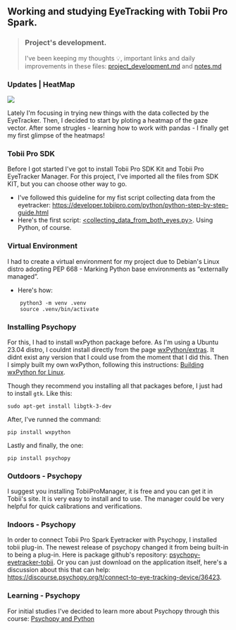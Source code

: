 ## Working and studying EyeTracking with Tobii Pro Spark. 
> ### Project's development.
> I've been keeping my thoughts 💡, important links and daily improvements in these files: [project_development.md](documentation/project_development.md) and [notes.md](documentation/notes.md)



### Updates | HeatMap 

<img src='../eye_data/heatmap/data_collected/20240419.svg'>

Lately I'm focusing in trying new things with the data collected by the EyeTracker. Then, I decided to start by ploting a heatmap of the gaze vector. After some strugles - learning how to work with pandas - I finally get my first glimpse of the heatmaps! 

### Tobii Pro SDK
Before I got started I've got to install Tobii Pro SDK Kit and Tobii Pro EyeTracker Manager. 
For this project, I've imported all the files from SDK KIT, but you can choose other way to go. 

- I've followed this guideline for my fist script collecting data from the eyetracker: <https://developer.tobiipro.com/python/python-step-by-step-guide.html>
- Here's the first script: [<collecting_data_from_both_eyes.py>](collecting_data_from_both_eyes.py). Using Python, of course.

### Virtual Environment
I had to create a virtual environment for my project due to Debian's Linux distro adopting PEP 668 - Marking Python base environments as “externally managed”.
- Here's how:
```
    python3 -m venv .venv
    source .venv/bin/activate
```

### Installing Psychopy

For this, I had to install wxPython package before. As I'm using a Ubuntu 23.04 distro, I couldnt install directly from the page [wxPython/extras](https://extras.wxpython.org/wxPython4/extras/linux/gtk3/). It didnt exist any version that I could use from the moment that I did this. Then I simply built my own wxPython, following this instructions: [Building wxPython for Linux](https://wxpython.org/blog/2017-08-17-builds-for-linux-with-pip/index.html).

Though they recommend you installing all that packages before, I just had to install `gtk`. Like this:

```
sudo apt-get install libgtk-3-dev
```

After, I've runned the command:
```
pip install wxpython
```

Lastly and finally, the one:
```
pip install psychopy
```

### Outdoors - Psychopy
I suggest you installing TobiiProManager, it is free and you can get it in Tobii's site. It is very easy to install and to use. The manager could be very helpful for quick calibrations and verifications.

### Indoors - Psychopy

In order to connect Tobii Pro Spark Eyetracker with Psychopy, I installed tobii plug-in. The newest release of psychopy changed it from being built-in to being a plug-in. Here is package github's repository: [psychopy-eyetracker-tobii](https://github.com/psychopy/psychopy-eyetracker-tobii). Or you can just download on the application itself, here's a discussion about this that can help: https://discourse.psychopy.org/t/connect-to-eye-tracking-device/36423.




### Learning - Psychopy

For initial studies I've decided to learn more about Psychopy through this course: [Psychopy and Python](https://www.djmannion.net/psych_programming/vision/index.html)

